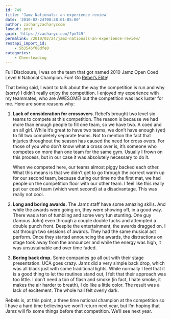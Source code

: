 ```yaml
---
id: 749
title: 'Jamz Nationals: an experience review'
date: '2010-02-24T00:38:01-05:00'
author: zacharyzacharyccom
layout: post
guid: 'https://zacharyc.com/?p=749'
permalink: /2010/02/24/jamz-nationals-an-experience-review/
restapi_import_id:
    - 5b3546f08dfe0
categories:
    - Cheerleading
---
```


Full Disclosure, I was on the team that got named 2010 Jamz Open Coed Level 6 National Champion. Fun! Go [Rebel’s Elite](http://www.gorebelselite.com)!

That being said, I want to talk about the way the competition is run and why (sorry) I didn’t really enjoy the competition. I enjoyed my experience with my teammates, who are AWESOME! but the competition was lack luster for me. Here are some reasons why:

1. **Lack of consideration for crossovers**. Rebel’s brought two level six teams to compete at this competition. The reason is because we had more than enough people to fill one team, so we have two. A coed and an all girl. While it’s great to have two teams, we don’t have enough (yet) to fill two completely separate teams. Not to mention the fact that injuries throughout the season has caused the need for cross overs. For those of you who don’t know what a cross over is, it’s someone who competes on more than one team for the same gym. Usually I frown on this process, but in our case it was absolutely necessary to do it.
    
    When we competed here, our teams almost piggy backed each other. What this means is that we didn’t get to go through the correct warm up for our second team, because during our time no the first mat, we had people on the competition floor with our other team. I feel like this really put our coed team (which went second) at a disadvantage. This was really not cool.
2. **Long and boring awards.** The Jamz staff have some amazing skills. And while the awards were going on, they were showing off, in a good way. There was a ton of tumbling and some very fun stunting. One guy (famous John) even through a couple double tucks and attempted a double punch front. Despite the entertainment, the awards dragged on. I sat through two sessions of awards. They had the same musical act perform. Once they started announcing the awards, the distractions on stage took away from the announcer and while the energy was high, it was unsustainable and over time faded.
3. **Boring back drop.** Some companies go all out with their stage presentation. UCA goes crazy. Jamz did a very simple back drop, which was all black just with some traditional lights. While normally I feel that it is a good thing to let the routines stand out, I felt that their approach was too little. I don’t need a ton of flash and smoke (in fact, I hate smoke, it makes the air harder to breath), I do like a little color. The result was a lack of excitement. The whole hall felt overly dark.

Rebels is, at this point, a three time national champion at the competition so I have a hard time believing we won’t return next year, but I’m hoping that Jamz will fix some things before that competition. We’ll see next year.